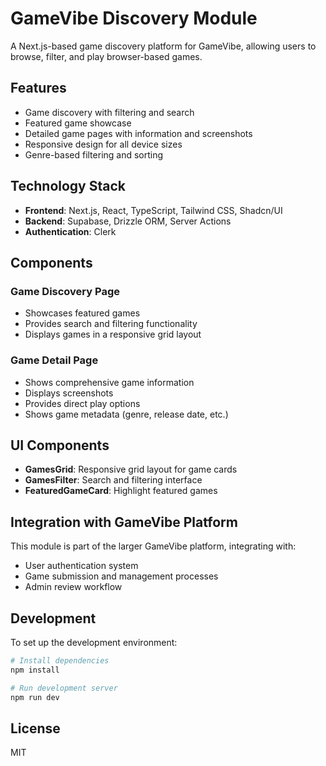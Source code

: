 # GameVibe Discovery Module

A Next.js-based game discovery platform for GameVibe, allowing users to browse, filter, and play browser-based games.

## Features

- Game discovery with filtering and search
- Featured game showcase
- Detailed game pages with information and screenshots
- Responsive design for all device sizes
- Genre-based filtering and sorting

## Technology Stack

- **Frontend**: Next.js, React, TypeScript, Tailwind CSS, Shadcn/UI
- **Backend**: Supabase, Drizzle ORM, Server Actions
- **Authentication**: Clerk

## Components

### Game Discovery Page

- Showcases featured games
- Provides search and filtering functionality
- Displays games in a responsive grid layout

### Game Detail Page

- Shows comprehensive game information
- Displays screenshots
- Provides direct play options
- Shows game metadata (genre, release date, etc.)

## UI Components

- **GamesGrid**: Responsive grid layout for game cards
- **GamesFilter**: Search and filtering interface
- **FeaturedGameCard**: Highlight featured games

## Integration with GameVibe Platform

This module is part of the larger GameVibe platform, integrating with:

- User authentication system
- Game submission and management processes
- Admin review workflow

## Development

To set up the development environment:

```bash
# Install dependencies
npm install

# Run development server
npm run dev
```

## License

MIT